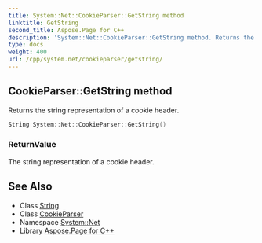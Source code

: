 ```yaml
---
title: System::Net::CookieParser::GetString method
linktitle: GetString
second_title: Aspose.Page for C++
description: 'System::Net::CookieParser::GetString method. Returns the string representation of a cookie header in C++.'
type: docs
weight: 400
url: /cpp/system.net/cookieparser/getstring/
---
```

## CookieParser::GetString method


Returns the string representation of a cookie header.

```cpp
String System::Net::CookieParser::GetString()
```


### ReturnValue

The string representation of a cookie header.

## See Also

* Class [String](../../../system/string/)
* Class [CookieParser](../)
* Namespace [System::Net](../../)
* Library [Aspose.Page for C++](../../../)
